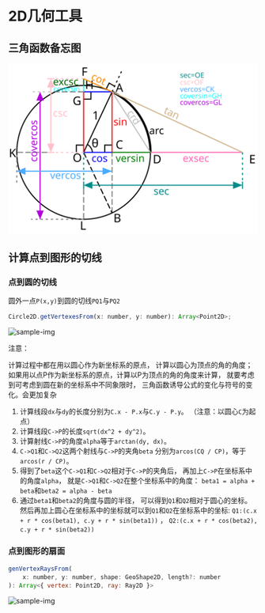 2D几何工具
=================

三角函数备忘图
-----------------

![circ.angle](images/geo/circ.angle.03.png "sample image")

计算点到图形的切线
-----------------

### 点到圆的切线

圆外一点`P(x,y)`到圆的切线`PQ1`与`PQ2`

```javascript
Circle2D.getVertexesFrom(x: number, y: number): Array<Point2D>;
```
![sample-img](images/geo/circ_cut_01.plt.png "sample image")

注意：

计算过程中都在用以圆心作为新坐标系的原点，
计算以圆心为顶点的角的角度；
如果用以点P作为新坐标系的原点，计算以P为顶点的角的角度来计算，
就要考虑到可考虑到圆在新的坐标系中不同象限时，
三角函数诱导公式的变化与符号的变化。会更加复杂

1. 计算线段`dx`与`dy`的长度分别为`C.x - P.x`与`C.y - P.y`。
	（注意：以圆心`C`为起点）
2. 计算线段`C->P`的长度`sqrt(dx^2 + dy^2)`。
3. 计算射线`C->P`的角度`alpha`等于`arctan(dy, dx)`。
4. `C->Q1`和`C->Q2`这两个射线与`C->P`的夹角`beta`
	分别为`arcos(CQ / CP)`，等于`arcos(r / CP)`。
5. 得到了`beta`这个`C->Q1`和`C->Q2`相对于`C->P`的夹角后，
	再加上`C->P`在坐标系中的角度`alpha`，
	就是`C->Q1`和`C->Q2`在整个坐标系中的角度：
	`beta1 = alpha + beta`和`beta2 = alpha - beta`
6. 通过`beta1`和`beta2`的角度与圆的半径，
	可以得到`Q1`和`Q2`相对于圆心的坐标。
	然后再加上圆心在坐标系中的坐标就可以到`Q1`和`Q2`在坐标系中的坐标:
	`Q1:(c.x + r * cos(beta1), c.y + r * sin(beta1))` ， 
	`Q2:(c.x + r * cos(beta2), c.y + r * sin(beta2))`

### 点到图形的扇面

```javascript
genVertexRaysFrom(
	x: number, y: number, shape: GeoShape2D, length?: number
): Array<{ vertex: Point2D, ray: Ray2D }>
```

![sample-img](images/geo/rote_ray_01.plt.png "sample image")